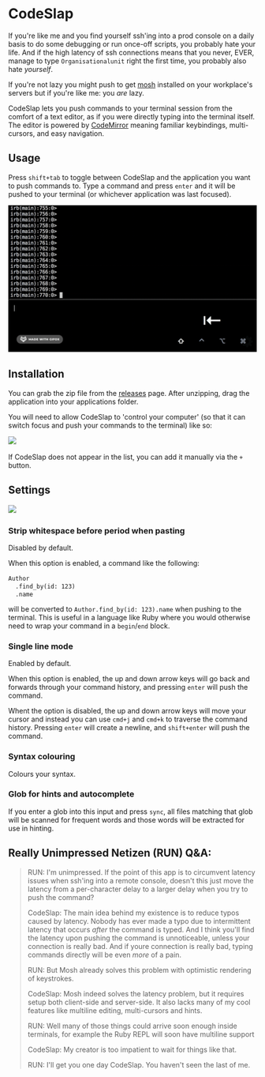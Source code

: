 # CodeSlap

If you're like me and you find yourself ssh'ing into a prod console on a daily basis to do some debugging or run once-off scripts, you probably hate your life.
And if the high latency of ssh connections means that you never, EVER, manage to type `Organisationalunit` right the first time, you probably also hate _yourself_.

If you're not lazy you might push to get [mosh](https://github.com/mobile-shell/mosh) installed on your workplace's servers but if you're like me: you _are_ lazy.

CodeSlap lets you push commands to your terminal session from the comfort of a text editor, as if you were directly typing into the terminal itself. The editor is powered by [CodeMirror](https://github.com/codemirror/CodeMirror) meaning familiar keybindings, multi-cursors, and easy navigation.

## Usage

Press `shift+tab` to toggle between CodeSlap and the application you want to push commands to. Type a command and press `enter` and it will be pushed to your terminal (or whichever application was last focused).

![demo](./github_assets/demo4.gif)

## Installation

You can grab the zip file from the [releases](https://github.com/jesseduffield/CodeSlap/releases) page. After unzipping, drag the application into your applications folder.

You will need to allow CodeSlap to 'control your computer' (so that it can switch focus and push your commands to the terminal) like so:

![](https://i.imgur.com/sFbpCvi.png)

If CodeSlap does not appear in the list, you can add it manually via the `+` button.

## Settings

![](https://i.imgur.com/x88QkOT.png)

### Strip whitespace before period when pasting

Disabled by default.

When this option is enabled, a command like the following:

```
Author
  .find_by(id: 123)
  .name
```

will be converted to `Author.find_by(id: 123).name` when pushing to the terminal. This is useful in a language like Ruby where you would otherwise need to wrap your command in a `begin`/`end` block.

### Single line mode

Enabled by default.

When this option is enabled, the up and down arrow keys will go back and forwards through your command history, and pressing `enter` will push the command.

Whent the option is disabled, the up and down arrow keys will move your cursor and instead you can use `cmd+j` and `cmd+k` to traverse the command history. Pressing `enter` will create a newline, and `shift+enter` will push the command.

### Syntax colouring

Colours your syntax.

### Glob for hints and autocomplete

If you enter a glob into this input and press `sync`, all files matching that glob will be scanned for frequent words and those words will be extracted for use in hinting.

## Really Unimpressed Netizen (RUN) Q&A:

> RUN: I'm unimpressed. If the point of this app is to circumvent latency issues when ssh'ing into a remote console, doesn't this just move the latency from a per-character delay to a larger delay when you try to push the command?
>
> CodeSlap: The main idea behind my existence is to reduce typos caused by latency. Nobody has ever made a typo due to intermittent latency that occurs _after_ the command is typed. And I think you'll find the latency upon pushing the command is unnoticeable, unless your connection is really bad. And if youre connection is really bad, typing commands directly will be even _more_ of a pain.
>
> RUN: But Mosh already solves this problem with optimistic rendering of keystrokes.
>
> CodeSlap: Mosh indeed solves the latency problem, but it requires setup both client-side and server-side. It also lacks many of my cool features like multiline editing, multi-cursors and hints.
>
> RUN: Well many of those things could arrive soon enough inside terminals, for example the Ruby REPL will soon have multiline support
>
> CodeSlap: My creator is too impatient to wait for things like that.
>
> RUN: I'll get you one day CodeSlap. You haven't seen the last of me.
